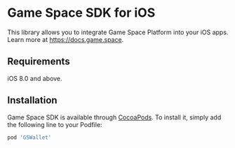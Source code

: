 # Game Space SDK for iOS

This library allows you to integrate Game Space Platform into your iOS apps. Learn more at https://docs.game.space.

## Requirements

iOS 8.0 and above.

## Installation

Game Space SDK is available through [CocoaPods](https://cocoapods.org). To install it, simply add the following line to your Podfile:

```ruby
pod 'GSWallet'
```
